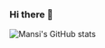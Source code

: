 ### Hi there 👋

<!--
**mansisewaa/mansisewaa** is a ✨ _special_ ✨ repository because its `README.md` (this file) appears on your GitHub profile.

Here are some ideas to get you started:

- 🔭 I’m currently working on ...
- 🌱 I’m currently learning ...
- 👯 I’m looking to collaborate on ...
- 🤔 I’m looking for help with ...
- 💬 Ask me about ...
- 📫 How to reach me: ...
- 😄 Pronouns: ...
- ⚡ Fun fact: ...
-->
![Mansi's GitHub stats](https://github-readme-stats.vercel.app/api?username=mansisewaa&count_private=true&show_icons=true&theme=radical)
